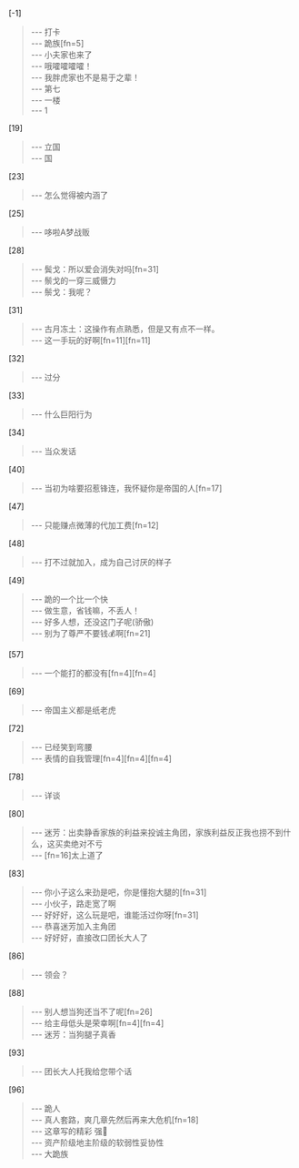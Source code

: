 
[-1] 
>--- 打卡<br>
>--- 跪族[fn=5]<br>
>--- 小夫家也来了<br>
>--- 哦嚯嚯嚯嚯！<br>
>--- 我胖虎家也不是易于之辈！<br>
>--- 第七<br>
>--- 一楼<br>
>--- 1<br>

[19] 
>--- 立国<br>
>--- 国<br>

[23] 
>--- 怎么觉得被内涵了<br>

[25] 
>--- 哆啦A梦战贩<br>

[28] 
>--- 鬓戈：所以爱会消失对吗[fn=31]<br>
>--- 鬃戈的一穿三威慑力<br>
>--- 鬃戈：我呢？<br>

[31] 
>--- 古月冻土：这操作有点熟悉，但是又有点不一样。<br>
>--- 这一手玩的好啊[fn=11][fn=11]<br>

[32] 
>--- 过分<br>

[33] 
>--- 什么巨阳行为<br>

[34] 
>--- 当众发话<br>

[40] 
>--- 当初为啥要招惹锋连，我怀疑你是帝国的人[fn=17]<br>

[47] 
>--- 只能赚点微薄的代加工费[fn=12]<br>

[48] 
>--- 打不过就加入，成为自己讨厌的样子<br>

[49] 
>--- 跪的一个比一个快<br>
>--- 做生意，省钱嘛，不丢人！<br>
>--- 好多人想，还没这门子呢(骄傲)<br>
>--- 别为了尊严不要钱💰啊[fn=21]<br>

[57] 
>--- 一个能打的都没有[fn=4][fn=4]<br>

[69] 
>--- 帝国主义都是纸老虎<br>

[72] 
>--- 已经笑到弯腰<br>
>--- 表情的自我管理[fn=4][fn=4][fn=4]<br>

[78] 
>--- 详谈<br>

[80] 
>--- 迷芳：出卖静香家族的利益来投诚主角团，家族利益反正我也捞不到什么，这买卖绝对不亏<br>
>--- [fn=16]太上道了<br>

[83] 
>--- 你小子这么来劲是吧，你是懂抱大腿的[fn=31]<br>
>--- 小伙子，路走宽了啊<br>
>--- 好好好，这么玩是吧，谁能活过你呀[fn=31]<br>
>--- 恭喜迷芳加入主角团<br>
>--- 好好好，直接改口团长大人了<br>

[86] 
>--- 领会？<br>

[88] 
>--- 别人想当狗还当不了呢[fn=26]<br>
>--- 给主母低头是荣幸啊[fn=4][fn=4]<br>
>--- 迷芳：当狗腿子真香<br>

[93] 
>--- 团长大人托我给您带个话<br>

[96] 
>--- 跪人<br>
>--- 真人套路，爽几章先然后再来大危机[fn=18]<br>
>--- 这章写的精彩 强🦆<br>
>--- 资产阶级地主阶级的软弱性妥协性<br>
>--- 大跪族<br>
